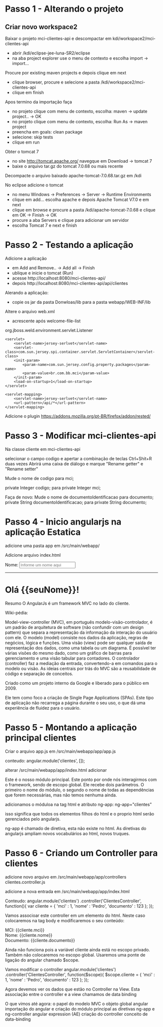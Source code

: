 # Passo 1 - Alterando o projeto

## Criar novo workspace2
Baixar o projeto mci-clientes-api e descompactar em kdi/workspace2/mci-clientes-api
- abrir /kdi/eclipse-jee-luna-SR2/eclipse
- na aba project explorer use o menu de contexto e escolha import -> import...

Procure por existing maven projects e depois clique em next
- clique browser, procure e selecione a pasta /kdi/workspace2/mci-clientes-api
- clique em finish

Apos termino da importação faça
- no projeto clique com menu de contexto, escolha: maven -> update project.. -> OK
- no projeto clique com menu de contexto, escolha: Run As -> maven project
- preencha em goals: clean package
- selecione: skip tests
- clique em run

Obter o tomcat 7
- no site http://tomcat.apache.org/ navegque em Download -> tomcat 7
- baixe o arquivo tar.gz do tomcat 7.0.68 ou mais recente

Decompacte o arquivo baixado apache-tomcat-7.0.68.tar.gz em /kdi

No eclipse adicione o tomcat
- no menu Windows -> Preferences -> Server -> Runtime Environments
- clique em add... escolha apache e depois Apache Tomcat V7.0 e em next
- clique em browse e procure a pasta /kdi/apache-tomcat-7.0.68 e clique em OK -> Finish -> OK
- procure a aba Servers e clique para adicionar um servidor
- escolha Tomcat 7 e next e finish

# Passo 2 - Testando a aplicação
Adicione a aplicação
- em Add and Remove.. -> Add all -> Finish
- ublique e inicie o tomcat (Run)
- acesse http://localhost:8080/mci-clientes-api/
- depois http://localhost:8080/mci-clientes-api/api/clientes

Alerando a aplicação:
- copie os jar da pasta Donwloas/lib para a pasta webapp/WEB-INF/lib

Altere o arquivo web.xml
- acrescente após welcome-file-list

<listener>
    <listener-class>org.jboss.weld.environment.servlet.Listener</listener-class>
  </listener>
	
	<servlet>
		<servlet-name>jersey-serlvet</servlet-name>
		<servlet-class>com.sun.jersey.spi.container.servlet.ServletContainer</servlet-class>
		<init-param>
			<param-name>com.sun.jersey.config.property.packages</param-name>
			<param-value>br.com.bb.mci</param-value>
		</init-param>
		<load-on-startup>1</load-on-startup>
	</servlet>
 
	<servlet-mapping>
		<servlet-name>jersey-serlvet</servlet-name>
		<url-pattern>/api/*</url-pattern>
	</servlet-mapping>
  
  
  
Adicione o plugin https://addons.mozilla.org/pt-BR/firefox/addon/rested/


# Passo 3 - Modificar mci-clientes-api
 Na classe cliente em mci-clientes-api
 
 selecionar o campo codigo e apertar a combinação de teclas Ctrl+Shit+R  duas vezes
 Abrirá uma caixa de diálogo e marque "Rename getter" e "Rename setter"
 
 Mude o nome de codigo para mci;
 
 private Integer codigo; 
 para 
 private Integer mci;
 
 Faça de novo:
 Mude o nome de documentoIdentificacao para documento;
 private String documentoIdentificacao;
 para
 private String documento;

 
# Passo 4 - Inicio angularjs na aplicação Estatica


adicione uma pasta app em /src/main/webapp/

Adicione arquivo index.html

<!DOCTYPE html>
<html lang="pt-br" ng-app>
<head>
<meta charset="UTF-8">
 
  <meta charset="UTF-8">
    <meta name="viewport" content="width=device-width, initial-scale=1.0">
    <meta http-equiv="X-UA-Compatible" content="ie=edge">
    <title>MCI Clientes AngularJS</title>
    <script src="https://ajax.googleapis.com/ajax/libs/angularjs/1.5.10/angular.js"></script>
</head>
<body>
    <div>
      <label>Nome:</label>
      <input type="text" ng-model="seuNome" placeholder="Informe um nome aqui">
      <hr>
      <h1>Olá {{seuNome}}!</h1>
    </div>
</body>
</html>

Resumo
O AngularJs é um framework MVC no lado do cliente. 

Wiki-pédia:

Model-view-controller (MVC), em português modelo-visão-controlador, é um padrão de arquitetura de software (não confundir com um design pattern) que separa a representação da informação da interação do usuário com ele. O modelo (model) consiste nos dados da aplicação, regras de negócios, lógica e funções. Uma visão (view) pode ser qualquer saída de representação dos dados, como uma tabela ou um diagrama. É possível ter várias visões do mesmo dado, como um gráfico de barras para gerenciamento e uma visão tabular para contadores. O controlador (controller) faz a mediação da entrada, convertendo-a em comandos para o modelo ou visão. As ideias centrais por trás do MVC são a reusabilidade de código e separação de conceitos.

Criado como um projeto interno da Google e liberado para o público em 2009.

Ele tem como foco a criação de Single Page Applications (SPAs).
Este tipo de aplicação não recarrega a página durante o seu uso,
o que dá uma experiência de fluidez para o usuário.


# Passo 5 - Montando a aplicação principal clientes

Criar o arquivo app.js em /src/main/webapp/app/app.js

conteudo:
angular.module('clientes', []);

alterar /src/main/webapp/app/index.html adicionar 
<script src="/mci-clientes/app/app.js"></script>

Este é o nosso módulo principal. Este ponto por onde nós interagirmos com o framework, sendo de escopo global.
Ele recebe dois parâmetros. O primeiro o nome do módulo, o segundo o nome de todas as dependências que forem necessárias, 
mas não temos nenhuma ainda.

adicionamos o móduloa na tag html e atributo ng-app:
ng-app="clientes"

isso significa que todos os elementos filhos do html e o proprio html serão gerenciados pelo angularjs.

ng-app é chamado de diretiva, esta não existe no html. As diretivas do angularjs ampliam novos vocabulários ao html, novos truques.


# Passo 6 - Criando um Controller para clientes

adicione novo arquivo em /src/main/webapp/app/controllers
clientes.controller.js

adicione a nova entrada em /src/main/webapp/app/index.html
<script src="/mci-clientes/app/controllers/clientes.controller.js"></script>

Conteudo:
angular.module('clientes')
.controller('ClientesController', function(){
	var cliente = {
			'mci' : 1,
			'nome' : 'Pedro',
			'documento' : 123
			};
});

Vamos associoar este controller em um elemento do html. Neste caso colocaremos na tag body e modificaremos o seu conteúdo:

<body ng-controller="ClientesController">
    <div>
      MCI: {{cliente.mci}} <br/>
      Nome: {{cliente.nome}} <br/>
      Documento: {{cliente.documento}} <br/>
    </div>
</body>

Ainda não funciona pois a variável cliente ainda está no escopo privado. Também não colocaremos no escopo global.
Usaremos uma ponte de ligação do angular chamado $scope.

Vamos modificar o controller
angular.module('clientes')
.controller('ClientesController', function($scope){
	$scope.cliente = {
			'mci' : 1,
			'nome' : 'Pedro',
			'documento' : 123
			};
});

Agora devemos ver os dados que estão no Controller na View.
Esta associação entre o controller e a view chamamos de data binding

O que vimos até agora:
o papel do modelo MVC
o objeto global angular
importação do angular e criação do módulo principal
as diretivas ng-app e ng-controller
angular expression (AE)
criação do controller
conceito de data-binding










